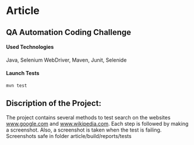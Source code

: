 # Article
## QA Automation Coding Challenge
#### Used Technologies
Java, Selenium WebDriver, Maven, Junit, Selenide
#### Launch Tests
 `mvn test`
## Discription of the Project:
The project contains several methods to test search on the websites www.google.com and www.wikipedia.com.
Each step is followed by making a screenshot. Also, a screenshot is taken when the test is failing.
Screenshots safe in folder article/build/reports/tests

